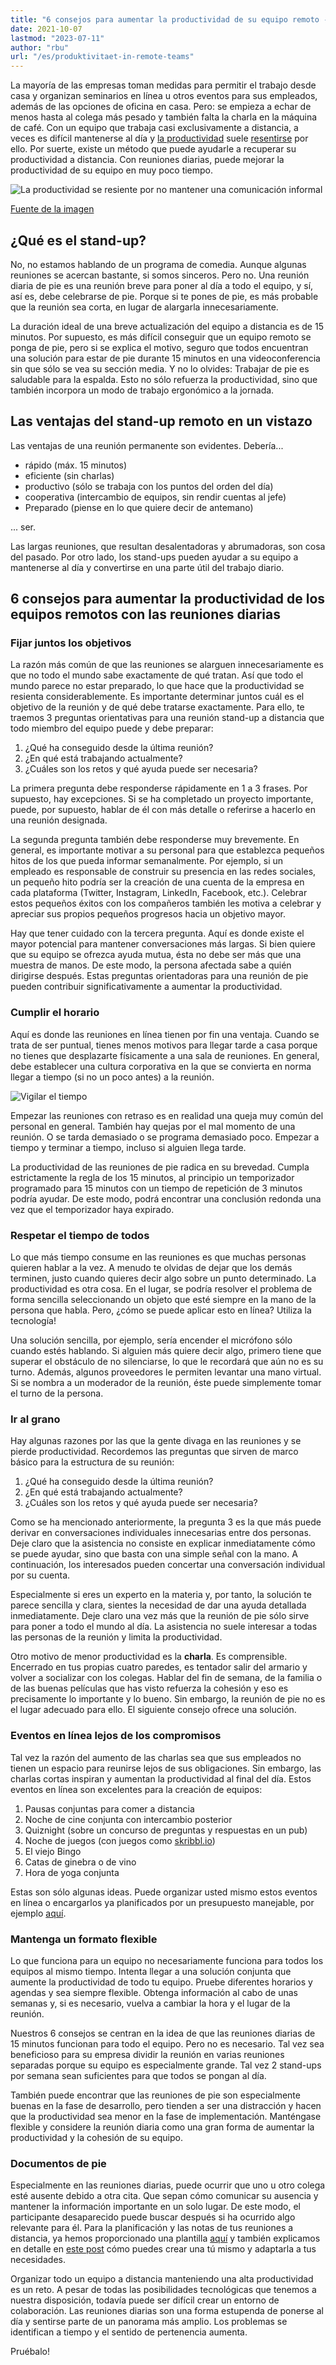 ```yaml
---
title: "6 consejos para aumentar la productividad de su equipo remoto - SeaTable"
date: 2021-10-07
lastmod: "2023-07-11"
author: "rbu"
url: "/es/produktivitaet-in-remote-teams"
---
```


La mayoría de las empresas toman medidas para permitir el trabajo desde casa y organizan seminarios en línea u otros eventos para sus empleados, además de las opciones de oficina en casa. Pero: se empieza a echar de menos hasta al colega más pesado y también falta la charla en la máquina de café. Con un equipo que trabaja casi exclusivamente a distancia, a veces es difícil mantenerse al día y [la productividad](https://seatable.io/es/homeoffice-tipps/) suele [resentirse](https://seatable.io/es/homeoffice-tipps/) por ello. Por suerte, existe un método que puede ayudarle a recuperar su productividad a distancia. Con reuniones diarias, puede mejorar la productividad de su equipo en muy poco tiempo.

![La productividad se resiente por no mantener una comunicación informal](https://seatable.de/wp-content/uploads/2021/04/Bildschirmfoto-2021-04-21-um-14.59.01.png)

[Fuente de la imagen](https://www.odgersberndtson.com/media/9459/sonderausgabe-managerbarometer-corona.pdf)

## ¿Qué es el stand-up?

No, no estamos hablando de un programa de comedia. Aunque algunas reuniones se acercan bastante, si somos sinceros. Pero no. Una reunión diaria de pie es una reunión breve para poner al día a todo el equipo, y sí, así es, debe celebrarse de pie. Porque si te pones de pie, es más probable que la reunión sea corta, en lugar de alargarla innecesariamente.

La duración ideal de una breve actualización del equipo a distancia es de 15 minutos. Por supuesto, es más difícil conseguir que un equipo remoto se ponga de pie, pero si se explica el motivo, seguro que todos encuentran una solución para estar de pie durante 15 minutos en una videoconferencia sin que sólo se vea su sección media. Y no lo olvides: Trabajar de pie es saludable para la espalda. Esto no sólo refuerza la productividad, sino que también incorpora un modo de trabajo ergonómico a la jornada.

## Las ventajas del stand-up remoto en un vistazo

Las ventajas de una reunión permanente son evidentes. Debería...

- rápido (máx. 15 minutos)
- eficiente (sin charlas)
- productivo (sólo se trabaja con los puntos del orden del día)
- cooperativa (intercambio de equipos, sin rendir cuentas al jefe)
- Preparado (piense en lo que quiere decir de antemano)

... ser.

Las largas reuniones, que resultan desalentadoras y abrumadoras, son cosa del pasado. Por otro lado, los stand-ups pueden ayudar a su equipo a mantenerse al día y convertirse en una parte útil del trabajo diario.

## 6 consejos para aumentar la productividad de los equipos remotos con las reuniones diarias

### Fijar juntos los objetivos

La razón más común de que las reuniones se alarguen innecesariamente es que no todo el mundo sabe exactamente de qué tratan. Así que todo el mundo parece no estar preparado, lo que hace que la productividad se resienta considerablemente. Es importante determinar juntos cuál es el objetivo de la reunión y de qué debe tratarse exactamente. Para ello, te traemos 3 preguntas orientativas para una reunión stand-up a distancia que todo miembro del equipo puede y debe preparar:

1. ¿Qué ha conseguido desde la última reunión?
2. ¿En qué está trabajando actualmente?
3. ¿Cuáles son los retos y qué ayuda puede ser necesaria?

La primera pregunta debe responderse rápidamente en 1 a 3 frases. Por supuesto, hay excepciones. Si se ha completado un proyecto importante, puede, por supuesto, hablar de él con más detalle o referirse a hacerlo en una reunión designada.

La segunda pregunta también debe responderse muy brevemente. En general, es importante motivar a su personal para que establezca pequeños hitos de los que pueda informar semanalmente. Por ejemplo, si un empleado es responsable de construir su presencia en las redes sociales, un pequeño hito podría ser la creación de una cuenta de la empresa en cada plataforma (Twitter, Instagram, LinkedIn, Facebook, etc.). Celebrar estos pequeños éxitos con los compañeros también les motiva a celebrar y apreciar sus propios pequeños progresos hacia un objetivo mayor.

Hay que tener cuidado con la tercera pregunta. Aquí es donde existe el mayor potencial para mantener conversaciones más largas. Si bien quiere que su equipo se ofrezca ayuda mutua, ésta no debe ser más que una muestra de manos. De este modo, la persona afectada sabe a quién dirigirse después. Estas preguntas orientadoras para una reunión de pie pueden contribuir significativamente a aumentar la productividad.

### Cumplir el horario

Aquí es donde las reuniones en línea tienen por fin una ventaja. Cuando se trata de ser puntual, tienes menos motivos para llegar tarde a casa porque no tienes que desplazarte físicamente a una sala de reuniones. En general, debe establecer una cultura corporativa en la que se convierta en norma llegar a tiempo (si no un poco antes) a la reunión.

![Vigilar el tiempo](https://seatable.io/wp-content/uploads/2020/07/sonja-langford-eIkbSc3SDtI-unsplash-711x474.jpg)

Empezar las reuniones con retraso es en realidad una queja muy común del personal en general. También hay quejas por el mal momento de una reunión. O se tarda demasiado o se programa demasiado poco. Empezar a tiempo y terminar a tiempo, incluso si alguien llega tarde.

La productividad de las reuniones de pie radica en su brevedad. Cumpla estrictamente la regla de los 15 minutos, al principio un temporizador programado para 15 minutos con un tiempo de repetición de 3 minutos podría ayudar. De este modo, podrá encontrar una conclusión redonda una vez que el temporizador haya expirado.

### Respetar el tiempo de todos

Lo que más tiempo consume en las reuniones es que muchas personas quieren hablar a la vez. A menudo te olvidas de dejar que los demás terminen, justo cuando quieres decir algo sobre un punto determinado. La productividad es otra cosa. En el lugar, se podría resolver el problema de forma sencilla seleccionando un objeto que esté siempre en la mano de la persona que habla. Pero, ¿cómo se puede aplicar esto en línea? Utiliza la tecnología!

Una solución sencilla, por ejemplo, sería encender el micrófono sólo cuando estés hablando. Si alguien más quiere decir algo, primero tiene que superar el obstáculo de no silenciarse, lo que le recordará que aún no es su turno. Además, algunos proveedores le permiten levantar una mano virtual. Si se nombra a un moderador de la reunión, éste puede simplemente tomar el turno de la persona.

### Ir al grano

Hay algunas razones por las que la gente divaga en las reuniones y se pierde productividad. Recordemos las preguntas que sirven de marco básico para la estructura de su reunión:

1. ¿Qué ha conseguido desde la última reunión?
2. ¿En qué está trabajando actualmente?
3. ¿Cuáles son los retos y qué ayuda puede ser necesaria?

Como se ha mencionado anteriormente, la pregunta 3 es la que más puede derivar en conversaciones individuales innecesarias entre dos personas. Deje claro que la asistencia no consiste en explicar inmediatamente cómo se puede ayudar, sino que basta con una simple señal con la mano. A continuación, los interesados pueden concertar una conversación individual por su cuenta.

Especialmente si eres un experto en la materia y, por tanto, la solución te parece sencilla y clara, sientes la necesidad de dar una ayuda detallada inmediatamente. Deje claro una vez más que la reunión de pie sólo sirve para poner a todo el mundo al día. La asistencia no suele interesar a todas las personas de la reunión y limita la productividad.

Otro motivo de menor productividad es la **charla**. Es comprensible. Encerrado en tus propias cuatro paredes, es tentador salir del armario y volver a socializar con los colegas. Hablar del fin de semana, de la familia o de las buenas películas que has visto refuerza la cohesión y eso es precisamente lo importante y lo bueno. Sin embargo, la reunión de pie no es el lugar adecuado para ello. El siguiente consejo ofrece una solución.

### Eventos en línea lejos de los compromisos

Tal vez la razón del aumento de las charlas sea que sus empleados no tienen un espacio para reunirse lejos de sus obligaciones. Sin embargo, las charlas cortas inspiran y aumentan la productividad al final del día. Estos eventos en línea son excelentes para la creación de equipos:

1. Pausas conjuntas para comer a distancia
2. Noche de cine conjunta con intercambio posterior
3. Quiznight (sobre un concurso de preguntas y respuestas en un pub)
4. Noche de juegos (con juegos como [skribbl.io](https://skribbl.io/))
5. El viejo Bingo
6. Catas de ginebra o de vino
7. Hora de yoga conjunta

Estas son sólo algunas ideas. Puede organizar usted mismo estos eventos en línea o encargarlos ya planificados por un presupuesto manejable, por ejemplo [aquí](https://b-ceed.de/remote-teamevents/).

### Mantenga un formato flexible

Lo que funciona para un equipo no necesariamente funciona para todos los equipos al mismo tiempo. Intenta llegar a una solución conjunta que aumente la productividad de todo tu equipo. Pruebe diferentes horarios y agendas y sea siempre flexible. Obtenga información al cabo de unas semanas y, si es necesario, vuelva a cambiar la hora y el lugar de la reunión.

Nuestros 6 consejos se centran en la idea de que las reuniones diarias de 15 minutos funcionan para todo el equipo. Pero no es necesario. Tal vez sea beneficioso para su empresa dividir la reunión en varias reuniones separadas porque su equipo es especialmente grande. Tal vez 2 stand-ups por semana sean suficientes para que todos se pongan al día.

También puede encontrar que las reuniones de pie son especialmente buenas en la fase de desarrollo, pero tienden a ser una distracción y hacen que la productividad sea menor en la fase de implementación. Manténgase flexible y considere la reunión diaria como una gran forma de aumentar la productividad y la cohesión de su equipo.

### Documentos de pie

Especialmente en las reuniones diarias, puede ocurrir que uno u otro colega esté ausente debido a otra cita. Que sepan cómo comunicar su ausencia y mantener la información importante en un solo lugar. De este modo, el participante desaparecido puede buscar después si ha ocurrido algo relevante para él. Para la planificación y las notas de tus reuniones a distancia, ya hemos proporcionado una plantilla [aquí](https://seatable.io/es/vorlage/gumqbevcroszpprj6j4xyg/) y también explicamos en detalle en [este post](https://seatable.io/es/team-meetings-remote-organisieren/) cómo puedes crear una tú mismo y adaptarla a tus necesidades.

Organizar todo un equipo a distancia manteniendo una alta productividad es un reto. A pesar de todas las posibilidades tecnológicas que tenemos a nuestra disposición, todavía puede ser difícil crear un entorno de colaboración. Las reuniones diarias son una forma estupenda de ponerse al día y sentirse parte de un panorama más amplio. Los problemas se identifican a tiempo y el sentido de pertenencia aumenta.

Pruébalo!
